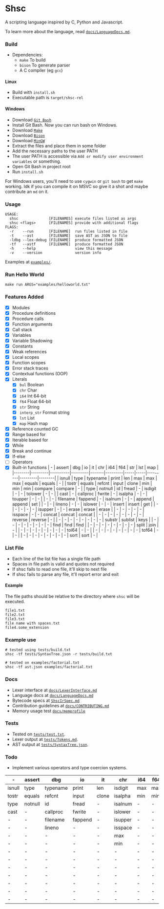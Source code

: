 # Shsc
A scripting language inspired by C, Python and Javascript.

To learn more about the language, read [`docs/LanguageDocs.md`](docs/LanguageDocs.md).

### Build
- Dependencies:
    - `make` To build
    - `bison` To generate parser
    - A C compiler (eg `gcc`)
#### Linux
- Build with `install.sh`
- Executable path is `target/shsc-rel`

#### Windows
- Download [`Git Bash`](https://git-scm.com/)
- Install Git Bash. Now you can run bash on Windows.
- Download [`Make`](https://gnuwin32.sourceforge.net/packages/make.htm)
- Download [`Bison`](https://gnuwin32.sourceforge.net/packages/bison.htm)
- Download [`MinGW`](https://github.com/skeeto/w64devkit/releases)
- Extract the files and place them in some folder
- Add the necessary paths to the user PATH
- The user PATH is accessible via `Add or modify user environment variables` or something.
- Open Git Bash in project root
- Run `install.sh`

For Windows users, you'll need to use `cygwin` or `git bash` to get `make` working.
Idk if you can compile it on MSVC so give it a shot and maybe contribute an `md` on it.

### Usage
```
USAGE:
  shsc              [FILENAMES] execute files listed as args
  shsc <flags>      [FILENAMES] provide with additional flags
FLAGS:
  -r    --run       [FILENAME]  run files listed in file
  -t    --ast       [FILENAME]  save AST as JSON to file
  -ldbg --lex-debug [FILENAME]  produce formatted JSON
  -tf   --astf      [FILENAME]  produce formatted JSON
  -h    --help                  view this message
  -v    --version               version info
```

Examples at [`examples/`](examples/).

### Run Hello World
```
make run ARGS="examples/helloworld.txt"
```

### Features Added
- [x] Modules
- [x] Procedure definitions
- [x] Procedure calls
- [x] Function arguments
- [x] Call stack
- [x] Variables
- [x] Variable Shadowing
- [x] Constants
- [x] Weak references
- [x] Local scopes
- [x] Function scopes
- [x] Error stack traces
- [x] Contextual functions (OOP)
- [x] Literals
    - [x] `bul` Boolean
    - [x] `chr` Char
    - [x] `i64` Int 64-bit
    - [x] `f64` Float 64-bit
    - [x] `str`  String
    - [x] `interp_str` Format string
    - [x] `lst` List
    - [x] `map` Hash map
- [x] Reference counted GC
- [x] Range based for
- [x] Iterable based for
- [x] While
- [x] Break and continue
- [x] If-else
- [ ] Operators
- [x] Built-in functions
    | -      | assert  | dbg      | io      | it    | chr     | i64 | f64 | str     | lst     | map    |
    |--------|---------|----------|---------|-------|---------|-----|-----|---------|---------|--------|
    | isnull | type    | typename | print   | len   | max     | max | max | equals  | equals  | -      |
    | tostr  | equals  | refcnt   | input   | clone | min     | min | min | compare | compare | -      |
    | type   | notnull | id       | fread   | -     | isdigit | -   | -   | tolower | -       | -      |
    | cast   | -       | callproc | fwrite  | -     | isalpha | -   | -   | toupper | -       | -      |
    | -      | -       | filename | fappend | -     | isalnum | -   | -   | append  | append  | set    |
    | -      | -       | lineno   | -       | -     | islower | -   | -   | insert  | insert  | get    |
    | -      | -       | -        | -       | -     | isupper | -   | -   | erase   | erase   | erase  |
    | -      | -       | -        | -       | -     | isspace | -   | -   | concat  | concat  | concat |
    | -      | -       | -        | -       | -     | -       | -   | -   | reverse | reverse | -      |
    | -      | -       | -        | -       | -     | -       | -   | -   | substr  | sublist | keys   |
    | -      | -       | -        | -       | -     | -       | -   | -   | find    | find    | find   |
    | -      | -       | -        | -       | -     | -       | -   | -   | split   | join    | -      |
    | -      | -       | -        | -       | -     | -       | -   | -   | toi64   | -       | -      |
    | -      | -       | -        | -       | -     | -       | -   | -   | tof64   | -       | -      |
    | -      | -       | -        | -       | -     | -       | -   | -   | sort    | sort    | -      |

### List File
 - Each line of the list file has a single file path
 - Spaces in file path is valid and quotes not required
 - If shsc fails to read one file, it'll skip to next file
 - If shsc fails to parse any file, it'll report error and exit

#### Example
The file paths should be relative to the directory where `shsc` will be executed.
```
file1.txt
file2.txt
file3.txt
file name with spaces.txt
file4.some_extension
```

### Example use
```
# tested using tests/build.txt
shsc -tf tests/SyntaxTree.json -r tests/build.txt
```

```
# tested on examples/factorial.txt
shsc -tf ast.json examples/factorial.txt
```

### Docs
- Lexer interface at [`docs/LexerInterface.md`](docs/LexerInterface.md)
- Language docs at [`docs/LanguageDocs.md`](docs/LanguageDocs.md)
- Bytecode specs at [`ShscIrSpec.md`](https://github.com/AvirukBasak/shsc-runtime/blob/main/docs/ShscIrSpec.md)
- Contribution guidelines at [`docs/CONTRIBUTING.md`](docs/CONTRIBUTING.md)
- Memory usage test [`docs/memprofile`](docs/memprofile)

### Tests
- Tested on [`tests/test.txt`](tests/test.txt).
- Lexer output at [`tests/Tokens.md`](tests/Tokens.md).
- AST output at [`tests/SyntaxTree.json`](tests/SyntaxTree.json).

### Todo
- Implement various operators and type coercion systems.

| -      | assert  | dbg      | io      | it    | chr     | i64 | f64 | str     | lst     | map    |
|--------|---------|----------|---------|-------|---------|-----|-----|---------|---------|--------|
| isnull | type    | typename | print   | len   | isdigit | max | max | equals  | equals  | set    |
| tostr  | equals  | refcnt   | input   | clone | isalpha | min | min | compare | compare | get    |
| type   | notnull | id       | fread   | -     | isalnum | -   | -   | tolower | append  | erase  |
| cast   | -       | callproc | fwrite  | -     | islower | -   | -   | toupper | insert  | concat |
| -      | -       | filename | fappend | -     | isupper | -   | -   | append  | erase   | find   |
| -      | -       | lineno   | -       | -     | isspace | -   | -   | insert  | concat  | keys   |
| -      | -       | -        | -       | -     | max     | -   | -   | erase   | reverse | -      |
| -      | -       | -        | -       | -     | min     | -   | -   | concat  | sublist | -      |
| -      | -       | -        | -       | -     | -       | -   | -   | reverse | find    | -      |
| -      | -       | -        | -       | -     | -       | -   | -   | substr  | join    | -      |
| -      | -       | -        | -       | -     | -       | -   | -   | find    | sort    | -      |
| -      | -       | -        | -       | -     | -       | -   | -   | split   | -       | -      |
| -      | -       | -        | -       | -     | -       | -   | -   | toi64   | -       | -      |
| -      | -       | -        | -       | -     | -       | -   | -   | tof64   | -       | -      |
| -      | -       | -        | -       | -     | -       | -   | -   | sort    | -       | -      |
